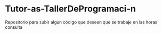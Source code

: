 # Tutor-as-TallerDeProgramaci-n
Repositorio para subir algun código que deseen que se trabaje en las horas consulta
